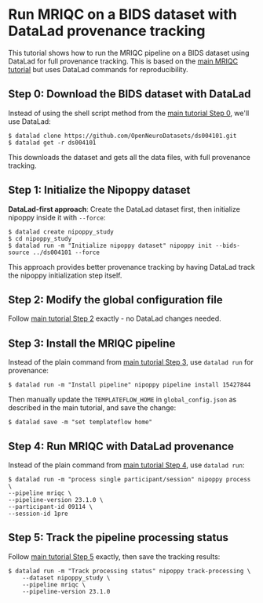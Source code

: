 # Run MRIQC on a BIDS dataset with DataLad provenance tracking

This tutorial shows how to run the MRIQC pipeline on a BIDS dataset using DataLad for full provenance tracking. This is based on the [main MRIQC tutorial](../mriqc_from_bids/) but uses DataLad commands for reproducibility.

## Step 0: Download the BIDS dataset with DataLad

Instead of using the shell script method from the [main tutorial Step 0](../mriqc_from_bids/#step-0-download-the-bids-dataset), we'll use DataLad:

```console
$ datalad clone https://github.com/OpenNeuroDatasets/ds004101.git
$ datalad get -r ds004101
```

This downloads the dataset and gets all the data files, with full provenance tracking.

## Step 1: Initialize the Nipoppy dataset

**DataLad-first approach**: Create the DataLad dataset first, then initialize nipoppy inside it with `--force`:

```console
$ datalad create nipoppy_study
$ cd nipoppy_study
$ datalad run -m "Initialize nipoppy dataset" nipoppy init --bids-source ../ds004101 --force
```

This approach provides better provenance tracking by having DataLad track the nipoppy initialization step itself.

## Step 2: Modify the global configuration file

Follow [main tutorial Step 2](../mriqc_from_bids/#step-2-modify-the-global-configuration-file) exactly - no DataLad changes needed.

## Step 3: Install the MRIQC pipeline

Instead of the plain command from [main tutorial Step 3](../mriqc_from_bids/#step-3-install-the-mriqc-pipeline-into-the-dataset), use `datalad run` for provenance:

```console
$ datalad run -m "Install pipeline" nipoppy pipeline install 15427844
```

Then manually update the `TEMPLATEFLOW_HOME` in `global_config.json` as described in the main tutorial, and save the change:

```console
$ datalad save -m "set templateflow home"
```

## Step 4: Run MRIQC with DataLad provenance

Instead of the plain command from [main tutorial Step 4](../mriqc_from_bids/#step-4-run-mriqc-on-a-single-participant-and-session), use `datalad run`:

```console
$ datalad run -m "process single participant/session" nipoppy process \
--pipeline mriqc \
--pipeline-version 23.1.0 \
--participant-id 09114 \
--session-id 1pre
```

## Step 5: Track the pipeline processing status

Follow [main tutorial Step 5](../mriqc_from_bids/#step-5-track-the-pipeline-processing-status) exactly, then save the tracking results:

```console
$ datalad run -m "Track processing status" nipoppy track-processing \
    --dataset nipoppy_study \
    --pipeline mriqc \
    --pipeline-version 23.1.0
```
